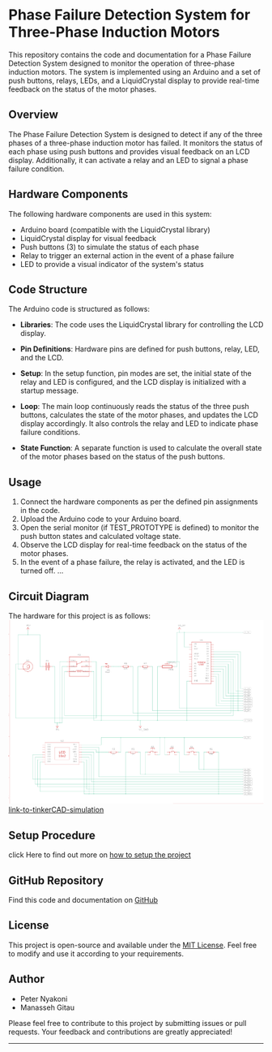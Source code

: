 # Phase Failure Detection System for Three-Phase Induction Motors

This repository contains the code and documentation for a Phase Failure Detection System designed to monitor the operation of three-phase induction motors. The system is implemented using an Arduino and a set of push buttons, relays, LEDs, and a LiquidCrystal display to provide real-time feedback on the status of the motor phases.

## Overview

The Phase Failure Detection System is designed to detect if any of the three phases of a three-phase induction motor has failed. It monitors the status of each phase using push buttons and provides visual feedback on an LCD display. Additionally, it can activate a relay and an LED to signal a phase failure condition.

## Hardware Components

The following hardware components are used in this system:

- Arduino board (compatible with the LiquidCrystal library)
- LiquidCrystal display for visual feedback
- Push buttons (3) to simulate the status of each phase
- Relay to trigger an external action in the event of a phase failure
- LED to provide a visual indicator of the system's status

## Code Structure

The Arduino code is structured as follows:

- **Libraries**: The code uses the LiquidCrystal library for controlling the LCD display.

- **Pin Definitions**: Hardware pins are defined for push buttons, relay, LED, and the LCD.

- **Setup**: In the setup function, pin modes are set, the initial state of the relay and LED is configured, and the LCD display is initialized with a startup message.

- **Loop**: The main loop continuously reads the status of the three push buttons, calculates the state of the motor phases, and updates the LCD display accordingly. It also controls the relay and LED to indicate phase failure conditions.

- **State Function**: A separate function is used to calculate the overall state of the motor phases based on the status of the push buttons.

## Usage

1. Connect the hardware components as per the defined pin assignments in the code.
2. Upload the Arduino code to your Arduino board.
3. Open the serial monitor (if TEST_PROTOTYPE is defined) to monitor the push button states and calculated voltage state.
4. Observe the LCD display for real-time feedback on the status of the motor phases.
5. In the event of a phase failure, the relay is activated, and the LED is turned off.
...
## Circuit Diagram
The hardware for this project is as follows:
![img-to-circuit-diagram](img/Screenshot%20from%202023-09-06%2020-52-40.png)
[link-to-tinkerCAD-simulation](https://www.tinkercad.com/things/b8YAaqjXBGW?sharecode=0dbFyJwSw-gdwLExRLWjtMcC0cFYBktt-lLg3yy8B4o)
## Setup Procedure
click Here to find out more on [how to setup the project](debug-files/README.md)

## GitHub Repository

Find this code and documentation on [GitHub](https://github.com/kimanigitau01/voltage-detection-system.git)

## License

This project is open-source and available under the [MIT License](https://github.com/git/git-scm.com/blob/main/MIT-LICENSE.txt). Feel free to modify and use it according to your requirements.

## Author

- Peter Nyakoni
- Manasseh Gitau

Please feel free to contribute to this project by submitting issues or pull requests. Your feedback and contributions are greatly appreciated!

---

